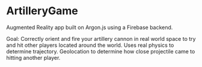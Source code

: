 # ArtilleryGame
Augmented Reality app built on Argon.js using a Firebase backend.

Goal: Correctly orient and fire your artillery cannon in real world space to try and hit other players located around the world.
Uses real physics to determine trajectory.
Geolocation to determine how close projectile came to hitting another player.
